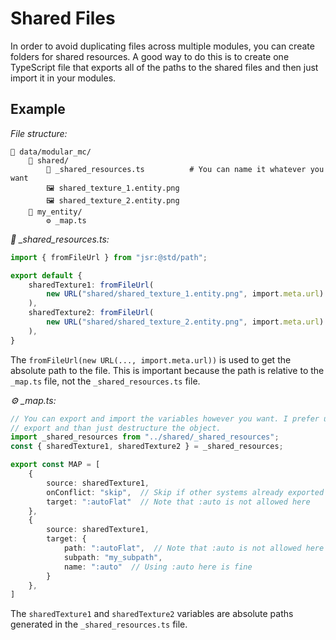 # Shared Files

In order to avoid duplicating files across multiple modules, you can create folders for shared resources. A good way to do this is to create one TypeScript file that exports all of the paths to the shared files and then just import it in your modules.

## Example

*File structure:*
```
📂 data/modular_mc/
    📂 shared/
        📄 _shared_resources.ts          # You can name it whatever you want
        🖼️ shared_texture_1.entity.png
        🖼️ shared_texture_2.entity.png
    📂 my_entity/
        ⚙️ _map.ts
```

*📄 _shared_resources.ts:*
```typescript
import { fromFileUrl } from "jsr:@std/path";

export default {
    sharedTexture1: fromFileUrl(
        new URL("shared/shared_texture_1.entity.png", import.meta.url)
    ),
    sharedTexture2: fromFileUrl(
        new URL("shared/shared_texture_2.entity.png", import.meta.url)
    ),
}
```

The `fromFileUrl(new URL(..., import.meta.url))` is used to get the absolute path to the file. This is important because the path is relative to the `_map.ts` file, not the `_shared_resources.ts` file.

*⚙️ _map.ts:*
```typescript
// You can export and import the variables however you want. I prefer using default
// export and than just destructure the object.
import _shared_resources from "../shared/_shared_resources";
const { sharedTexture1, sharedTexture2 } = _shared_resources;

export const MAP = [
    {
        source: sharedTexture1,
        onConflict: "skip",  // Skip if other systems already exported this
        target: ":autoFlat"  // Note that :auto is not allowed here
    },
    {
        source: sharedTexture1,
        target: {
            path: ":autoFlat",  // Note that :auto is not allowed here
            subpath: "my_subpath",
            name: ":auto"  // Using :auto here is fine
        }
    },
]
```
The `sharedTexture1` and `sharedTexture2` variables are absolute paths generated in the `_shared_resources.ts` file.

